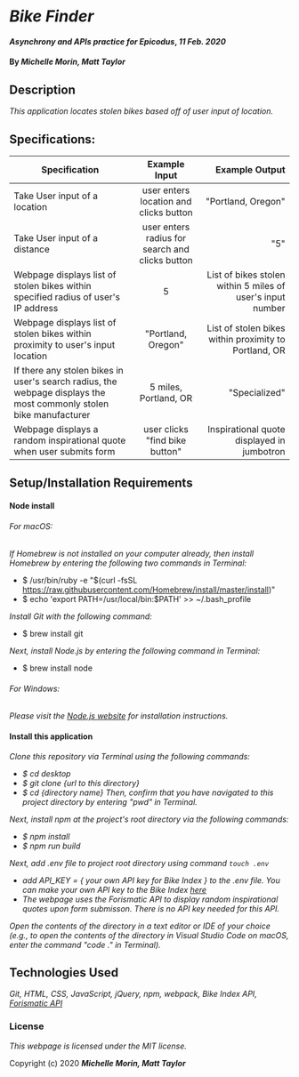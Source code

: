 # _Bike Finder_

#### _Asynchrony and APIs practice for Epicodus_, _11 Feb. 2020_

#### By _**Michelle Morin, Matt Taylor**_

## Description

_This application locates stolen bikes based off of user input of location._

## Specifications:

| Specification | Example Input | Example Output |
| ------------- |:-------------:| -------------------:|
| Take User input of a location | user enters location and clicks button | "Portland, Oregon" |
| Take User input of a distance | user enters radius for search and clicks button | "5" |
| Webpage displays list of stolen bikes within specified radius of user's IP address | 5 | List of bikes stolen within 5 miles of user's input number |
| Webpage displays list of stolen bikes within proximity to user's input location | "Portland, Oregon" | List of stolen bikes within proximity to Portland, OR |
| If there any stolen bikes in user's search radius, the webpage displays the most commonly stolen bike manufacturer | 5 miles, Portland, OR | "Specialized" |
| Webpage displays a random inspirational quote when user submits form | user clicks "find bike button" | Inspirational quote displayed in jumbotron |

## Setup/Installation Requirements

#### Node install

###### For macOS:
_If Homebrew is not installed on your computer already, then install Homebrew by entering the following two commands in Terminal:_
* $ /usr/bin/ruby -e "$(curl -fsSL https://raw.githubusercontent.com/Homebrew/install/master/install)"
* $ echo 'export PATH=/usr/local/bin:$PATH' >> ~/.bash_profile

_Install Git with the following command:_
* $ brew install git

_Next, install Node.js by entering the following command in Terminal:_
* $ brew install node

###### For Windows:
_Please visit the [Node.js website](https://nodejs.org/en/download/) for installation instructions._


#### Install this application

_Clone this repository via Terminal using the following commands:_
* _$ cd desktop_
* _$ git clone {url to this directory}_
* _$ cd {directory name}_
_Then, confirm that you have navigated to this project directory by entering "pwd" in Terminal._

_Next, install npm at the project's root directory via the following commands:_
* _$ npm install_
* _$ npm run build_

_Next, add .env file to project root directory using command ``touch .env``_
* _add API_KEY = { your own API key for Bike Index } to the .env file. You can make your own API key to the Bike Index [here](https://bikeindex.org/documentation/api_v3)_
* _The webpage uses the Forismatic API to display random inspirational quotes upon form submisson. There is no API key needed for this API._

_Open the contents of the directory in a text editor or IDE of your choice (e.g., to open the contents of the directory in Visual Studio Code on macOS, enter the command "code ." in Terminal)._

## Technologies Used

_Git, HTML, CSS, JavaScript, jQuery, npm, webpack, Bike Index API, [Forismatic API](http://forismatic.com/en/api/)_

### License

*This webpage is licensed under the MIT license.*

Copyright (c) 2020 **_Michelle Morin, Matt Taylor_**